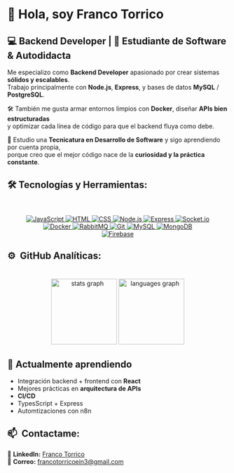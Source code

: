 # 👋 Hola, soy Franco Torrico 


## 💻 Backend Developer | 🚀 Estudiante de Software & Autodidacta 

Me especializo como **Backend Developer** apasionado por crear sistemas **sólidos y escalables**.  
Trabajo principalmente con **Node.js**, **Express**, y bases de datos **MySQL** / **PostgreSQL**.  

🛠️ También me gusta armar entornos limpios con **Docker**, diseñar **APIs bien estructuradas**  
y optimizar cada línea de código para que el backend fluya como debe.  

📘 Estudio una **Tecnicatura en Desarrollo de Software** y sigo aprendiendo por cuenta propia,  
porque creo que el mejor código nace de la **curiosidad y la práctica constante**. 

## 🛠️ Tecnologías y Herramientas:
<br>
<p align="center">
  <a href="https://developer.mozilla.org/en-US/docs/Web/JavaScript" target="_blank">
    <img alt="JavaScript" src="https://img.shields.io/badge/JavaScript-%23F7DF1E.svg?logo=javascript&logoColor=black">
  </a>
  <a href="https://www.w3.org/html/" target="_blank">
    <img alt="HTML" src="https://img.shields.io/badge/HTML5-%23E34F26.svg?logo=html5&logoColor=white">
  </a>
  <a href="https://www.w3schools.com/css/" target="_blank">
    <img alt="CSS" src="https://img.shields.io/badge/CSS3-%231572B6.svg?logo=css3&logoColor=white">
  </a>
  <a href="https://nodejs.org/" target="_blank">
    <img alt="Node.js" src="https://img.shields.io/badge/node.js-339933?logo=node.js&logoColor=white">
  </a>
  <a href="https://expressjs.com/" target="_blank">
    <img alt="Express" src="https://img.shields.io/badge/express-000000?logo=express&logoColor=white">
  </a>
  <a href="https://socket.io/" target="_blank">
    <img alt="Socket.io" src="https://img.shields.io/badge/Socket.io-010101?style=flat-square&logo=socket.io&logoColor=white">
  </a>
  <br>
  <a href="https://www.docker.com/" target="_blank">
    <img alt="Docker" src="https://img.shields.io/badge/Docker-%230db7ed.svg?logo=docker&logoColor=white">
  </a>
  <a href="https://www.rabbitmq.com/" target="_blank">
    <img alt="RabbitMQ" src="https://img.shields.io/badge/RabbitMQ-%23FF6600?logo=rabbitmq&logoColor=white">
  </a>
  <a href="https://git-scm.com/" target="_blank">
    <img alt="Git" src="https://img.shields.io/badge/Git-%23F05033.svg?logo=git&logoColor=white">
  </a>
  <a href="https://www.mysql.com/" target="_blank">
    <img alt="MySQL" src="https://img.shields.io/badge/MySQL-%2300f.svg?logo=mysql&logoColor=white">
  </a>
  <a href="https://www.mongodb.com/" target="_blank">
    <img alt="MongoDB" src="https://img.shields.io/badge/MongoDB-%234ea94b.svg?logo=mongodb&logoColor=white">
  </a>
  <br>
  <a href="https://firebase.google.com/" target="_blank">
    <img alt="Firebase" src="https://img.shields.io/badge/Firebase-%23FFCA28.svg?logo=Firebase&logoColor=white">
  </a>
</p>

## ⚙️ &nbsp;GitHub Analíticas:
###
<br>
<div align="center">
  <img src="https://github-readme-stats.vercel.app/api?username=Torricofranco&theme=merko&hide_border=false&include_all_commits=true&count_private=false" height="150" alt="stats graph"  />
  <img src="https://github-readme-stats.vercel.app/api/top-langs/?username=TorricoFranco&theme=merko&hide_border=false&include_all_commits=true&count_private=false&layout=compact" height="150" alt="languages graph"  />
</div>

###

## 🌱 Actualmente aprendiendo
- Integración backend + frontend con **React**
- Mejores prácticas en **arquitectura de APIs**
- **CI/CD**
- TypesScript + Express
- Automtizaciones con n8n 


## 📫 &nbsp;Contactame:
  
💼 **LinkedIn:** [Franco Torrico](https://www.linkedin.com/in/franco-torrico-/)  
📧 **Correo:** [francotorricoein3@gmail.com](mailto:francotorricoein3@gmail.com)  

